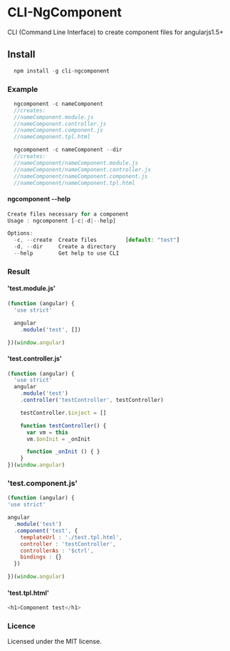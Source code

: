 # CLI-NgComponent

CLI (Command Line Interface) to create component files for angularjs1.5+

## Install
```javascript
  npm install -g cli-ngcomponent
```
### Example

```javascript
  ngcomponent -c nameComponent
  //creates:
  //nameComponent.module.js
  //nameComponent.controller.js
  //nameComponent.component.js
  //nameComponent.tpl.html

  ngcomponent -c nameComponent --dir
  //creates:
  //nameComponent/nameComponent.module.js
  //nameComponent/nameComponent.controller.js
  //nameComponent/nameComponent.component.js
  //nameComponent/nameComponent.tpl.html

```
#### ngcomponent --help
```javascript
Create files necessary for a component
Usage : ngcomponent [-c|-d|--help]

Options:
  -c, --create  Create files         [default: "test"]
  -d, --dir     Create a directory
  --help        Get help to use CLI
```

### Result

#### 'test.module.js'
```javascript
(function (angular) {
  'use strict'

  angular
    .module('test', [])

})(window.angular)
```

#### 'test.controller.js'
```javascript
(function (angular) {
  'use strict'
  angular
    .module('test')
    .controller('testController', testController)

    testController.$inject = []

    function testController() {
      var vm = this
      vm.$onInit = _onInit

      function _onInit () { }
    }
})(window.angular)
```

### 'test.component.js'
```javascript
(function (angular) {
'use strict'

angular
  .module('test')
  .component('test', {
    templateUrl : './test.tpl.html',
    controller : 'testController',
    controllerAs : '$ctrl',
    bindings : {}
  })

})(window.angular)
```

#### 'test.tpl.html'
```javascript
<h1>Component test</h1>
```

### Licence
Licensed under the MIT license.
